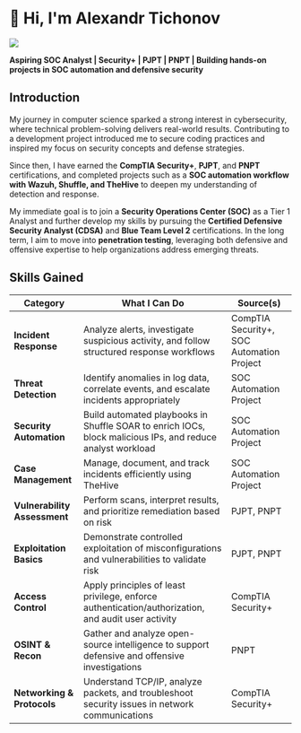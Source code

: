 # 👋 Hi, I'm Alexandr Tichonov  
<a href="https://www.linkedin.com/in/alexandr-tichonov-0a4423329/">
  <img src="https://img.shields.io/badge/-LinkedIn-0072b1?&style=for-the-badge&logo=linkedin&logoColor=white" />
</a>  

**Aspiring SOC Analyst | Security+ | PJPT | PNPT | Building hands-on projects in SOC automation and defensive security**  

## Introduction  

My journey in computer science sparked a strong interest in cybersecurity, where technical problem-solving delivers real-world results. Contributing to a development project introduced me to secure coding practices and inspired my focus on security concepts and defense strategies.

Since then, I have earned the **CompTIA Security+**, **PJPT**, and **PNPT** certifications, and completed projects such as a **SOC automation workflow with Wazuh, Shuffle, and TheHive** to deepen my understanding of detection and response.  

My immediate goal is to join a **Security Operations Center (SOC)** as a Tier 1 Analyst and further develop my skills by pursuing the **Certified Defensive Security Analyst (CDSA)** and **Blue Team Level 2** certifications. In the long term, I aim to move into **penetration testing**, leveraging both defensive and offensive expertise to help organizations address emerging threats.

## Skills Gained 

| Category                  | What I Can Do                                                                                       | Source(s)              |
|---------------------------|----------------------------------------------------------------------------------------------------|------------------------|
| **Incident Response**     | Analyze alerts, investigate suspicious activity, and follow structured response workflows           | CompTIA Security+, SOC Automation Project |
| **Threat Detection**      | Identify anomalies in log data, correlate events, and escalate incidents appropriately              | SOC Automation Project |
| **Security Automation**   | Build automated playbooks in Shuffle SOAR to enrich IOCs, block malicious IPs, and reduce analyst workload | SOC Automation Project |
| **Case Management**       | Manage, document, and track incidents efficiently using TheHive                                    | SOC Automation Project |
| **Vulnerability Assessment** | Perform scans, interpret results, and prioritize remediation based on risk                       | PJPT, PNPT             |
| **Exploitation Basics**   | Demonstrate controlled exploitation of misconfigurations and vulnerabilities to validate risk        | PJPT, PNPT                   |
| **Access Control**        | Apply principles of least privilege, enforce authentication/authorization, and audit user activity   | CompTIA Security+      |
| **OSINT & Recon**         | Gather and analyze open-source intelligence to support defensive and offensive investigations        | PNPT                   |
| **Networking & Protocols**| Understand TCP/IP, analyze packets, and troubleshoot security issues in network communications       | CompTIA Security+      |






